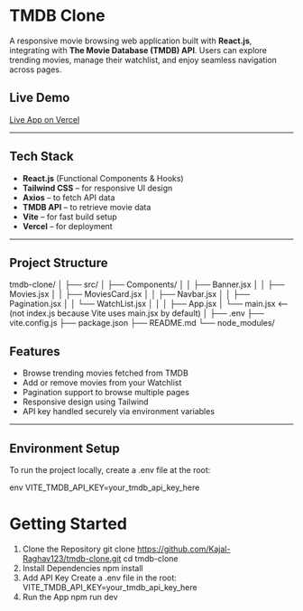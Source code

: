 # TMDB Clone

A responsive movie browsing web application built with **React.js**, integrating with **The Movie Database (TMDB) API**. Users can explore trending movies, manage their watchlist, and enjoy seamless navigation across pages.

## Live Demo

[Live App on Vercel](https://tmdb-clone-two.vercel.app)

---

## Tech Stack

- **React.js** (Functional Components & Hooks)  
- **Tailwind CSS** – for responsive UI design  
- **Axios** – to fetch API data  
- **TMDB API** – to retrieve movie data  
- **Vite** – for fast build setup  
- **Vercel** – for deployment  

---

## Project Structure

tmdb-clone/
│
├── src/
│   ├── Components/
│   │   ├── Banner.jsx
│   │   ├── Movies.jsx
│   │   ├── MoviesCard.jsx
│   │   ├── Navbar.jsx
│   │   ├── Pagination.jsx
│   │   └── WatchList.jsx
│   │
│   ├── App.jsx
│   └── main.jsx       <-- (not index.js because Vite uses main.jsx by default)
│
├── .env
├── vite.config.js
├── package.json
├── README.md
└── node_modules/


## Features

- Browse trending movies fetched from TMDB  
- Add or remove movies from your Watchlist  
- Pagination support to browse multiple pages  
- Responsive design using Tailwind  
- API key handled securely via environment variables  

---

## Environment Setup

To run the project locally, create a .env file at the root:

env
VITE_TMDB_API_KEY=your_tmdb_api_key_here

# Getting Started
1. Clone the Repository
git clone https://github.com/Kajal-Raghav123/tmdb-clone.git
cd tmdb-clone
2. Install Dependencies
npm install
3. Add API Key
Create a .env file in the root:
VITE_TMDB_API_KEY=your_tmdb_api_key_here
4. Run the App
npm run dev



